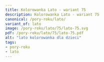 ```yaml
---
title: Kolorowanka Lato - wariant 75
description: Kolorowanka Lato - wariant 75
canonical: /pory-roku/lato/
variant_of: lato
image: /pory-roku/lato/75/lato-75.svg
pdf: /pory-roku/lato/75/lato-75.pdf
alt: "lato kolorowanka dla dzieci"
tags:
- pory-roku
- lato
---
```


